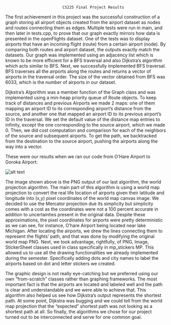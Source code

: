                              CS225 Final Project Results 

The first achievement in this project was the successful construction of a graph storing all airport objects created from the airport dataset as nodes and routes connecting them as edges. Multiple tests were run in main, and then later in tests.cpp,  to prove that our graph exactly mirrors how data is presented in the openFlights dataset. One of the tests was to display airports that have an incoming flight (route) from a certain airport (node). By comparing both routes and airport dataset, the outputs exactly match the datasets. Our graph was implemented using an adjacency list which is known to be more efficient for a BFS traversal and also Dijkstra’s algorithm which acts similar to BFS.  Next, we successfully implemented BFS traversal. BFS traverses all the airports along the routes and returns a vector of airports in the traversal order. The size of the vector obtained from BFS was 6033, which is the number of airports in our dataset.

Dijkstra’s Algorithm was a member function of the Graph class and was implemented using a min-heap priority queue of Route objects. To keep track of distances and previous Airports we made 2 maps: one of them mapping an airport ID to its corresponding airport’s distance from the source, and another one that mapped an airport ID to its previous airport’s ID in the traversal. We set the default value of the distance map entries to infinity, except the one corresponding to the source airport, which we made 0. Then, we did cost computation and comparison for each of the neighbors of the source and subsequent airports. To get the path, we backtracked from the destination to the source airport, pushing the airports along the way into a vector.

These were our results when we ran our code from O’Hare Airport to Goroka Airport:

![alt text](https://github-dev.cs.illinois.edu/cs225-fa21/vasilis2-suhaasn3-quinnd2-yacineb2/blob/main/drawUtils/map.png?raw=true)

The image shown above is the PNG output of our last algorithm, the world projection algorithm. The main part of  this algorithm is using a world map projection to convert the real life location of airports given their latitude and longitude into (x,y) pixel coordinates of the world map canvas image. We decided to use the Mercator projection due its simplicity but simplicity comes with a cost as the coordinates were not a 100 percent accurate in addition to uncertainties present in the original data. Despite these approximations, the pixel coordinates for airports were pretty deterministic as we can see, for instance, O’hare Airport being located near lake Michigan. After locating the airports, we drew the lines connecting them to represent the flights’ path, and that was done by modifying the original world map PNG. Next, we took advantage, rightfully, of PNG, Image, StickerSheet classes used in class specifically in mp_stickers MP. This allowed us to use all the drawing functionalities we already implemented during the semester. Specifically adding dots and city names to label the airports based on dot and letter stickers we created. 

  
  
  The graphic design is not really eye-catching but we preferred using our own “from-scratch” classes rather than graphing frameworks. The most important fact is that the airports are located and labeled well and the path is clear and understandable and we were able to achieve that. This algorithm also helped us see how Dijkstra’s output represents the shortest path. At some point, Dijkstra was bugging and we could tell from the world map projection that the “expected” shortest path was not looking as a shortest path at all. So finally, the algorithms we chose for our project turned out to be interconnected and serve for one common goal. 

